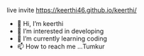 live invite https://keerthi46.github.io/keerthi/

- 👋 Hi, I’m keerthi
- 👀 I’m interested in developing
- 🌱 I’m currently learning coding
- 📫 How to reach me ...Tumkur

<!---
keerthi46/keerthi46 is a ✨ special ✨ repository because its `README.md` (this file) appears on your GitHub profile.
You can click the Preview link to take a look at your changes.
--->
